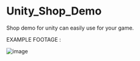 # Unity_Shop_Demo
Shop demo for unity can easily use for your game.

EXAMPLE FOOTAGE :

![image](https://github.com/girayumitkan/Unity_Shop_Demo/assets/55592038/d17549f4-39b1-469d-975c-f099063370c3)


